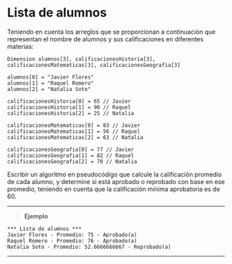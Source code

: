 ﻿# Lista de alumnos

Teniendo en cuenta los arreglos que se proporcionan a continuación que representan el nombre de alumnos y sus calificaciones en diferentes materias:

```
Dimension alumnos[3], calificacionesHistoria[3], calificacionesMatematicas[3], calificacionesGeografia[3]
	
alumnos[0] = "Javier Flores"
alumnos[1] = "Raquel Romero"
alumnos[2] = "Natalia Soto"

calificacionesHistoria[0] = 65 // Javier
calificacionesHistoria[1] = 90 // Raquel
calificacionesHistoria[2] = 25 // Natalia

calificacionesMatematicas[0] = 83 // Javier
calificacionesMatematicas[1] = 56 // Raquel
calificacionesMatematicas[2] = 63 // Natalia

calificacionesGeografia[0] = 77 // Javier
calificacionesGeografia[1] = 82 // Raquel
calificacionesGeografia[2] = 70 // Natalia
```

Escribir un algoritmo en pseudocódigo que calcule la calificación promedio de cada alumno, y determine si está aprobado o reprobado con base 
en ese promedio, teniendo en cuenta que la calificación mínima aprobatoria es de 60.

---

> **Ejemplo**

```
*** Lista de alumnos ***
Javier Flores - Promedio: 75 - Aprobado(a)
Raquel Romero - Promedio: 76 - Aprobado(a)
Natalia Soto - Promedio: 52.6666666667 - Reprobado(a)
```

---
